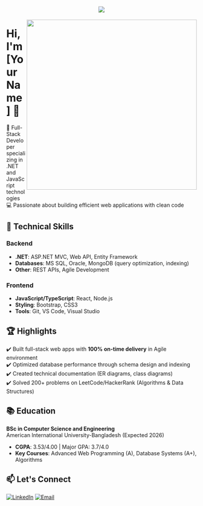 <h1 align="center">
    <img src="https://readme-typing-svg.herokuapp.com/?font=Righteous&size=35&center=true&vCenter=true&width=500&height=70&duration=4000&lines=Hi+There!+👋;+I'm+MD.+SHAKIB+HOWLADER!;&color=000000" />
</h1>
<img align="right" width="450" src="https://camo.githubusercontent.com/130ffc354b6ee3c8c9e506276e598bf4e19ea7950df203dacf6aeee4fc543a50/68747470733a2f2f616e616c7974696373696e6469616d61672e636f6d2f77702d636f6e74656e742f75706c6f6164732f323031382f31322f646576656c6f7065722d6472696262626c652e676966"  />

# Hi, I'm [Your Name] 👋

🚀 Full-Stack Developer specializing in .NET and JavaScript technologies  
💻 Passionate about building efficient web applications with clean code

## 🔧 Technical Skills

### Backend
- **.NET**: ASP.NET MVC, Web API, Entity Framework
- **Databases**: MS SQL, Oracle, MongoDB (query optimization, indexing)
- **Other**: REST APIs, Agile Development

### Frontend  
- **JavaScript/TypeScript**: React, Node.js  
- **Styling**: Bootstrap, CSS3
- **Tools**: Git, VS Code, Visual Studio

## 🏆 Highlights

✔️ Built full-stack web apps with **100% on-time delivery** in Agile environment  
✔️ Optimized database performance through schema design and indexing  
✔️ Created technical documentation (ER diagrams, class diagrams)  
✔️ Solved 200+ problems on LeetCode/HackerRank (Algorithms & Data Structures)  

## 📚 Education

**BSc in Computer Science and Engineering**  
American International University-Bangladesh (Expected 2026)  
- **CGPA**: 3.53/4.00 | Major GPA: 3.7/4.0  
- **Key Courses**: Advanced Web Programming (A), Database Systems (A+), Algorithms  

## 📫 Let's Connect
[![LinkedIn](https://img.shields.io/badge/LinkedIn-0077B5?style=flat&logo=linkedin&logoColor=white)](your-linkedin-url)
[![Email](https://img.shields.io/badge/Email-D14836?style=flat&logo=gmail&logoColor=white)](mailto:your-email@example.com)
